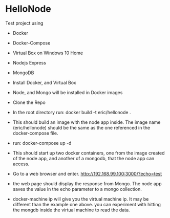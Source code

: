 # HelloNode

Test project using 
- Docker 
- Docker-Compose
- Virtual Box on Windows 10 Home
- Nodejs Express
- MongoDB

- Install Docker, and Virtual Box
- Node, and Mongo will be installed in Docker images

- Clone the Repo
- In the root directory run:
docker build -t eric/hellonode .
- This should build an image with the node app inside.  The image name (eric/hellonode) should be the same as the one referenced in the docker-compose file.
- run:
docker-compose up -d
- This should start up two docker containers, one from the image created of the node app, and another of a mongodb, that the node app can access.
- Go to a web browser and enter.
http://192.168.99.100:3000/?echo=test
- the web page should display the response from Mongo.  The node app saves the value in the echo parameter to a mongo collection.
- docker-machine ip will give you the virtual machine ip.  It may be different than the example one above.
you can experiment with hitting the mongdb inside the virtual machine to read the data.
